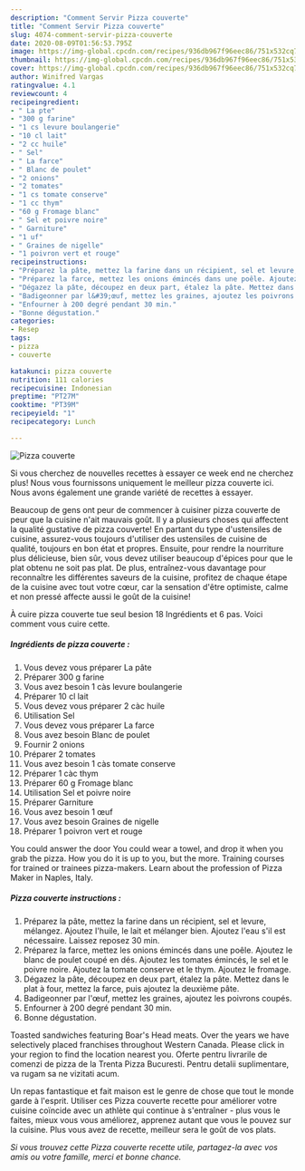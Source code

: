 ```yaml
---
description: "Comment Servir Pizza couverte"
title: "Comment Servir Pizza couverte"
slug: 4074-comment-servir-pizza-couverte
date: 2020-08-09T01:56:53.795Z
image: https://img-global.cpcdn.com/recipes/936db967f96eec86/751x532cq70/pizza-couverte-photo-principale-de-la-recette.jpg
thumbnail: https://img-global.cpcdn.com/recipes/936db967f96eec86/751x532cq70/pizza-couverte-photo-principale-de-la-recette.jpg
cover: https://img-global.cpcdn.com/recipes/936db967f96eec86/751x532cq70/pizza-couverte-photo-principale-de-la-recette.jpg
author: Winifred Vargas
ratingvalue: 4.1
reviewcount: 4
recipeingredient:
- " La pte"
- "300 g farine"
- "1 cs levure boulangerie"
- "10 cl lait"
- "2 cc huile"
- " Sel"
- " La farce"
- " Blanc de poulet"
- "2 onions"
- "2 tomates"
- "1 cs tomate conserve"
- "1 cc thym"
- "60 g Fromage blanc"
- " Sel et poivre noire"
- " Garniture"
- "1 uf"
- " Graines de nigelle"
- "1 poivron vert et rouge"
recipeinstructions:
- "Préparez la pâte, mettez la farine dans un récipient, sel et levure, mélangez. Ajoutez l&#39;huile, le lait et mélanger bien. Ajoutez l&#39;eau s&#39;il est nécessaire. Laissez reposez 30 min."
- "Préparez la farce, mettez les onions émincés dans une poêle. Ajoutez le blanc de poulet coupé en dés. Ajoutez les tomates émincés, le sel et le poivre noire. Ajoutez la tomate conserve et le thym. Ajoutez le fromage."
- "Dégazez la pâte, découpez en deux part, étalez la pâte. Mettez dans le plat à four, mettez la farce, puis ajoutez la deuxième pâte."
- "Badigeonner par l&#39;œuf, mettez les graines, ajoutez les poivrons coupés."
- "Enfourner à 200 degré pendant 30 min."
- "Bonne dégustation."
categories:
- Resep
tags:
- pizza
- couverte

katakunci: pizza couverte 
nutrition: 111 calories
recipecuisine: Indonesian
preptime: "PT27M"
cooktime: "PT39M"
recipeyield: "1"
recipecategory: Lunch

---
```



![Pizza couverte](https://img-global.cpcdn.com/recipes/936db967f96eec86/751x532cq70/pizza-couverte-photo-principale-de-la-recette.jpg)

Si vous cherchez de nouvelles recettes à essayer ce week end ne cherchez plus! Nous vous fournissons uniquement le meilleur pizza couverte ici. Nous avons également une grande variété de recettes à essayer.

Beaucoup de gens ont peur de commencer à cuisiner pizza couverte de peur que la cuisine n'ait mauvais goût. Il y a plusieurs choses qui affectent la qualité gustative de pizza couverte! En partant du type d'ustensiles de cuisine, assurez-vous toujours d'utiliser des ustensiles de cuisine de qualité, toujours en bon état et propres. Ensuite, pour rendre la nourriture plus délicieuse, bien sûr, vous devez utiliser beaucoup d'épices pour que le plat obtenu ne soit pas plat. De plus, entraînez-vous davantage pour reconnaître les différentes saveurs de la cuisine, profitez de chaque étape de la cuisine avec tout votre cœur, car la sensation d'être optimiste, calme et non pressé affecte aussi le goût de la cuisine!

<!--inarticleads1-->

À cuire pizza couverte tue seul besion 18 Ingrédients et 6 pas. Voici comment vous cuire cette.

##### Ingrédients de pizza couverte :

1. Vous devez vous préparer  La pâte
1. Préparer 300 g farine
1. Vous avez besoin 1 càs levure boulangerie
1. Préparer 10 cl lait
1. Vous devez vous préparer 2 càc huile
1. Utilisation  Sel
1. Vous devez vous préparer  La farce
1. Vous avez besoin  Blanc de poulet
1. Fournir 2 onions
1. Préparer 2 tomates
1. Vous avez besoin 1 càs tomate conserve
1. Préparer 1 càc thym
1. Préparer 60 g Fromage blanc
1. Utilisation  Sel et poivre noire
1. Préparer  Garniture
1. Vous avez besoin 1 œuf
1. Vous avez besoin  Graines de nigelle
1. Préparer 1 poivron vert et rouge


You could answer the door You could wear a towel, and drop it when you grab the pizza. How you do it is up to you, but the more. Training courses for trained or trainees pizza-makers. Learn about the profession of Pizza Maker in Naples, Italy. 

<!--inarticleads2-->

##### Pizza couverte instructions :

1. Préparez la pâte, mettez la farine dans un récipient, sel et levure, mélangez. Ajoutez l&#39;huile, le lait et mélanger bien. Ajoutez l&#39;eau s&#39;il est nécessaire. Laissez reposez 30 min.
1. Préparez la farce, mettez les onions émincés dans une poêle. Ajoutez le blanc de poulet coupé en dés. Ajoutez les tomates émincés, le sel et le poivre noire. Ajoutez la tomate conserve et le thym. Ajoutez le fromage.
1. Dégazez la pâte, découpez en deux part, étalez la pâte. Mettez dans le plat à four, mettez la farce, puis ajoutez la deuxième pâte.
1. Badigeonner par l&#39;œuf, mettez les graines, ajoutez les poivrons coupés.
1. Enfourner à 200 degré pendant 30 min.
1. Bonne dégustation.


Toasted sandwiches featuring Boar&#39;s Head meats. Over the years we have selectively placed franchises throughout Western Canada. Please click in your region to find the location nearest you. Oferte pentru livrarile de comenzi de pizza de la Trenta Pizza Bucuresti. Pentru detalii suplimentare, va rugam sa ne vizitati acum. 

<!--inarticleads1-->

<p>
Un repas fantastique et fait maison est le genre de chose que tout le monde garde à l'esprit. Utiliser ces Pizza couverte recette pour améliorer votre cuisine coïncide avec un athlète qui continue à s'entraîner - plus vous le faites, mieux vous vous améliorez, apprenez autant que vous le pouvez sur la cuisine. Plus vous avez de recette, meilleur sera le goût de vos plats.
</p>

<p>
<i>Si vous trouvez cette Pizza couverte recette utile, partagez-la avec vos amis ou votre famille, merci et bonne chance.</i>
</p>
